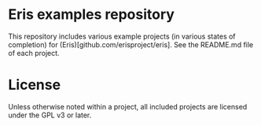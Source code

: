 # Eris examples repository

This repository includes various example projects (in various states of
completion) for (Eris)[github.com/erisproject/eris].  See the README.md
file of each project.

# License

Unless otherwise noted within a project, all included projects are licensed
under the GPL v3 or later.
